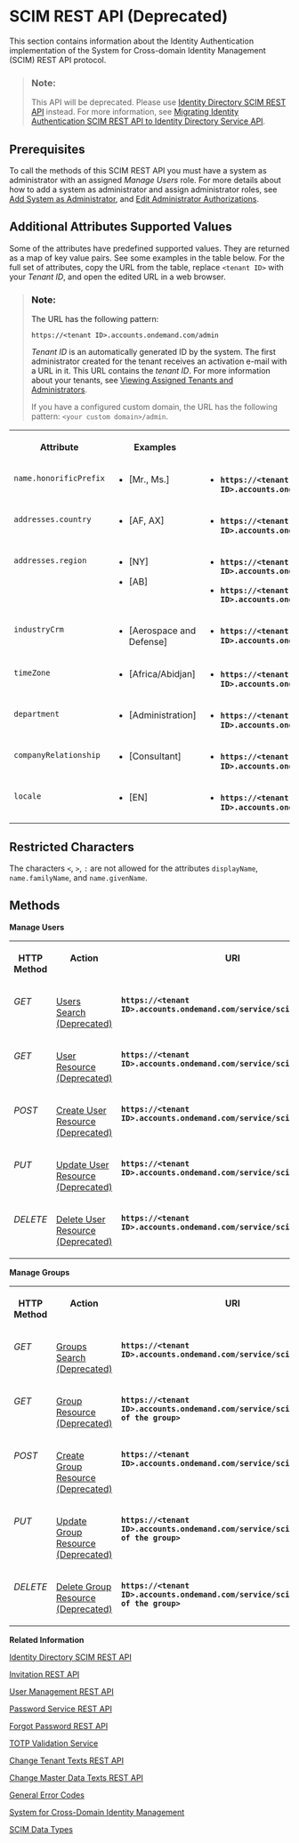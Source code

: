 <!-- loio2f215687fcf34170b0bbc8b36b60f2e9 -->

# SCIM REST API \(Deprecated\)

This section contains information about the Identity Authentication implementation of the System for Cross-domain Identity Management \(SCIM\) REST API protocol.



> ### Note:  
> This API will be deprecated. Please use [Identity Directory SCIM REST API](https://api.sap.com/api/IdDS_SCIM/overview) instead. For more information, see [Migrating Identity Authentication SCIM REST API to Identity Directory Service API](migrating-identity-authentication-scim-rest-api-to-identity-directory-service-api-106dbe0.md).



## Prerequisites

To call the methods of this SCIM REST API you must have a system as administrator with an assigned *Manage Users* role. For more details about how to add a system as administrator and assign administrator roles, see [Add System as Administrator](../Operation-Guide/add-administrators-bbbdbdd.md#loiocefb742a36754b18bbe5c3503ac6d87c), and [Edit Administrator Authorizations](../Operation-Guide/edit-administrator-authorizations-86ee374.md).



<a name="loio2f215687fcf34170b0bbc8b36b60f2e9__additional_supported_values"/>

## Additional Attributes Supported Values

Some of the attributes have predefined supported values. They are returned as a map of key value pairs. See some examples in the table below. For the full set of attributes, copy the URL from the table, replace `<tenant ID>` with your *Tenant ID*, and open the edited URL in a web browser.

> ### Note:  
> The URL has the following pattern:
> 
> `https://<tenant ID>.accounts.ondemand.com/admin`
> 
> *Tenant ID* is an automatically generated ID by the system. The first administrator created for the tenant receives an activation e-mail with a URL in it. This URL contains the *tenant ID*. For more information about your tenants, see [Viewing Assigned Tenants and Administrators](../viewing-assigned-tenants-and-administrators-f56e6f2.md).
> 
> If you have a configured custom domain, the URL has the following pattern: `<your custom domain>/admin`.


<table>
<tr>
<th valign="top">

Attribute



</th>
<th valign="top">

Examples



</th>
<th valign="top">

Full Sets



</th>
</tr>
<tr>
<td valign="top">

 `name.honorificPrefix` 



</td>
<td valign="top">

-   \[Mr., Ms.\]




</td>
<td valign="top">

-   **`https://<tenant ID>.accounts.ondemand.com/md/salutations`**




</td>
</tr>
<tr>
<td valign="top">

 `addresses.country` 



</td>
<td valign="top">

-   \[AF, AX\]




</td>
<td valign="top">

-   **`https://<tenant ID>.accounts.ondemand.com/md/countries`**




</td>
</tr>
<tr>
<td valign="top">

 `addresses.region` 



</td>
<td valign="top">

-   \[NY\]

-   \[AB\]




</td>
<td valign="top">

-   **`https://<tenant ID>.accounts.ondemand.com/md/states/us`**

-   **`https://<tenant ID>.accounts.ondemand.com/md/states/ca`**




</td>
</tr>
<tr>
<td valign="top">

 `industryCrm` 



</td>
<td valign="top">

-   \[Aerospace and Defense\]




</td>
<td valign="top">

-   **`https://<tenant ID>.accounts.ondemand.com/md/industries`**




</td>
</tr>
<tr>
<td valign="top">

 `timeZone` 



</td>
<td valign="top">

-   \[Africa/Abidjan\]




</td>
<td valign="top">

-   **`https://<tenant ID>.accounts.ondemand.com/md/timezones`**




</td>
</tr>
<tr>
<td valign="top">

 `department` 



</td>
<td valign="top">

-   \[Administration\]




</td>
<td valign="top">

-   **`https://<tenant ID>.accounts.ondemand.com/md/departments`**




</td>
</tr>
<tr>
<td valign="top">

 `companyRelationship` 



</td>
<td valign="top">

-   \[Consultant\]




</td>
<td valign="top">

-   **`https://<tenant ID>.accounts.ondemand.com/md/relationships`**




</td>
</tr>
<tr>
<td valign="top">

 `locale` 



</td>
<td valign="top">

-   \[EN\]




</td>
<td valign="top">

-   **`https://<tenant ID>.accounts.ondemand.com/md/languages`**




</td>
</tr>
</table>



<a name="loio2f215687fcf34170b0bbc8b36b60f2e9__section_m2y_xz5_xcb"/>

## Restricted Characters

The characters `<`, `>`, `:` are not allowed for the attributes `displayName`, `name.familyName`, and `name.givenName`.



<a name="loio2f215687fcf34170b0bbc8b36b60f2e9__section_mh4_lh2_nbb"/>

## Methods

 

**Manage Users**


<table>
<tr>
<th valign="top">

HTTP Method



</th>
<th valign="top">

Action



</th>
<th valign="top">

URI



</th>
</tr>
<tr>
<td valign="top">

*GET*



</td>
<td valign="top">

[Users Search \(Deprecated\)](users-search-deprecated-3af7dfa.md)



</td>
<td valign="top">

**`https://<tenant ID>.accounts.ondemand.com/service/scim/Users/`**



</td>
</tr>
<tr>
<td valign="top">

*GET*



</td>
<td valign="top">

[User Resource \(Deprecated\)](user-resource-deprecated-7ae17a6.md)



</td>
<td valign="top">

**`https://<tenant ID>.accounts.ondemand.com/service/scim/Users/<id>`**



</td>
</tr>
<tr>
<td valign="top">

*POST*



</td>
<td valign="top">

[Create User Resource \(Deprecated\)](create-user-resource-deprecated-cea8778.md)



</td>
<td valign="top">

**`https://<tenant ID>.accounts.ondemand.com/service/scim/Users`**



</td>
</tr>
<tr>
<td valign="top">

*PUT*



</td>
<td valign="top">

[Update User Resource \(Deprecated\)](update-user-resource-deprecated-9e36479.md)



</td>
<td valign="top">

**`https://<tenant ID>.accounts.ondemand.com/service/scim/Users/<id>`**



</td>
</tr>
<tr>
<td valign="top">

*DELETE*



</td>
<td valign="top">

[Delete User Resource \(Deprecated\)](delete-user-resource-deprecated-436015d.md)



</td>
<td valign="top">

**`https://<tenant ID>.accounts.ondemand.com/service/scim/Users/<id>`**



</td>
</tr>
</table>

**Manage Groups**


<table>
<tr>
<th valign="top">

HTTP Method



</th>
<th valign="top">

Action



</th>
<th valign="top">

URI



</th>
</tr>
<tr>
<td valign="top">

*GET*



</td>
<td valign="top">

[Groups Search \(Deprecated\)](groups-search-deprecated-77e6811.md)



</td>
<td valign="top">

**`https://<tenant ID>.accounts.ondemand.com/service/scim/Groups/`**



</td>
</tr>
<tr>
<td valign="top">

*GET*



</td>
<td valign="top">

[Group Resource \(Deprecated\)](group-resource-deprecated-8c6ebd7.md)



</td>
<td valign="top">

**`https://<tenant ID>.accounts.ondemand.com/service/scim/Groups/<id of the group>`**



</td>
</tr>
<tr>
<td valign="top">

*POST*



</td>
<td valign="top">

[Create Group Resource \(Deprecated\)](create-group-resource-deprecated-a831c94.md)



</td>
<td valign="top">

**`https://<tenant ID>.accounts.ondemand.com/service/scim/Groups`**



</td>
</tr>
<tr>
<td valign="top">

*PUT*



</td>
<td valign="top">

[Update Group Resource \(Deprecated\)](update-group-resource-deprecated-81ca50e.md)



</td>
<td valign="top">

**`https://<tenant ID>.accounts.ondemand.com/service/scim/Groups/<id of the group>`**



</td>
</tr>
<tr>
<td valign="top">

*DELETE*



</td>
<td valign="top">

[Delete Group Resource \(Deprecated\)](delete-group-resource-deprecated-41bb519.md)



</td>
<td valign="top">

**`https://<tenant ID>.accounts.ondemand.com/service/scim/Groups/<id of the group>`**



</td>
</tr>
</table>

**Related Information**  


[Identity Directory SCIM REST API](identity-directory-scim-rest-api-5be5692.md "Manage users, groups and custom schemas in the cloud.")

[Invitation REST API](invitation-rest-api-e55429f.md "The invitation service allows you to implement a request for user invitations.")

[User Management REST API](user-management-rest-api-e6bb70d.md "This REST API allows you to implement a request for user management, such as user registration, as well as SP user retrieval, deactivation and deletion.")

[Password Service REST API](password-service-rest-api-8d1016b.md "The password service is used for operations related to user passwords, such as verification of the user name and the password combination.")

[Forgot Password REST API](forgot-password-rest-api-d024fca.md "The forgot password REST API sends a reset password e-mail.")

[TOTP Validation Service](totp-validation-service-3e4c3cf.md "Validation of time-based one-time password (TOTP).")

[Change Tenant Texts REST API](change-tenant-texts-rest-api-66ad80a.md#loio66ad80a6bbaf4fc3911232f7cc9a7de6 "The Change Tenant Texts REST API of Identity Authentication can be used to change the predefined texts and messages for end-user screens available per tenant in the Identity Authentication.")

[Change Master Data Texts REST API](change-master-data-texts-rest-api-b10fc6a.md#loiob10fc6a9a37c488a82ce7489b1fab64c "The Change Master Data Texts REST API can be used to change the predefined master data for each resource in Identity Authentication.")

[General Error Codes](general-error-codes-182352d.md "The following table lists error codes that may be returned from any method on any resource URI.")

[System for Cross-Domain Identity Management](https://tools.ietf.org/html/draft-ietf-scim-api-19)

[SCIM Data Types](https://tools.ietf.org/html/rfc7643#section-2.3)


